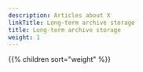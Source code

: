 ```yaml
---
description: Articles about X
linkTitle: Long-term archive storage
title: Long-term archive storage
weight: 1
---
```


{{% children sort="weight" %}}